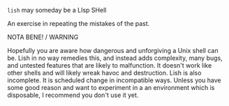 `lish` may someday be a LIsp SHell

An exercise in repeating the mistakes of the past.

NOTA BENE! / WARNING

Hopefully you are aware how dangerous and unforgiving a Unix shell can be.
Lish in no way remedies this, and instead adds complexity, many bugs, and
untested features that are likely to malfunction. It doesn't work like other
shells and will likely wreak havoc and destruction. Lish is also incomplete.
It is scheduled change in incompatible ways. Unless you have some good reason
and want to experiment in a an environment which is disposable, I recommend
you don't use it yet.
